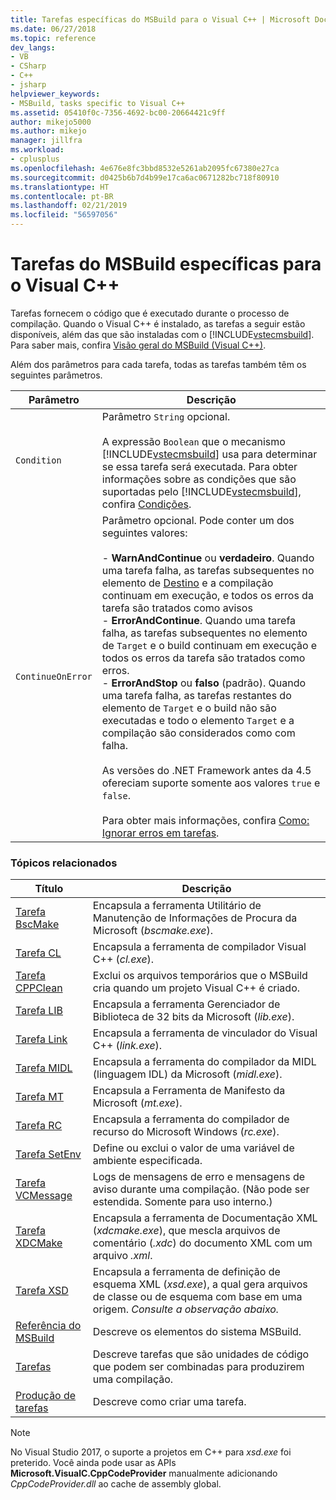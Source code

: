 ```yaml
---
title: Tarefas específicas do MSBuild para o Visual C++ | Microsoft Docs
ms.date: 06/27/2018
ms.topic: reference
dev_langs:
- VB
- CSharp
- C++
- jsharp
helpviewer_keywords:
- MSBuild, tasks specific to Visual C++
ms.assetid: 05410f0c-7356-4692-bc00-20664421c9ff
author: mikejo5000
ms.author: mikejo
manager: jillfra
ms.workload:
- cplusplus
ms.openlocfilehash: 4e676e8fc3bbd8532e5261ab2095fc67380e27ca
ms.sourcegitcommit: d0425b6b7d4b99e17ca6ac0671282bc718f80910
ms.translationtype: HT
ms.contentlocale: pt-BR
ms.lasthandoff: 02/21/2019
ms.locfileid: "56597056"
---
```

# <a name="msbuild-tasks-specific-to-visual-c"></a>Tarefas do MSBuild específicas para o Visual C++
Tarefas fornecem o código que é executado durante o processo de compilação. Quando o Visual C++ é instalado, as tarefas a seguir estão disponíveis, além das que são instaladas com o [!INCLUDE[vstecmsbuild](../extensibility/internals/includes/vstecmsbuild_md.md)]. Para saber mais, confira [Visão geral do MSBuild (Visual C++)](/cpp/build/msbuild-visual-cpp-overview).

 Além dos parâmetros para cada tarefa, todas as tarefas também têm os seguintes parâmetros.


| Parâmetro | Descrição |
|-------------------| - |
| `Condition` | Parâmetro `String` opcional.<br /><br /> A expressão `Boolean` que o mecanismo [!INCLUDE[vstecmsbuild](../extensibility/internals/includes/vstecmsbuild_md.md)] usa para determinar se essa tarefa será executada. Para obter informações sobre as condições que são suportadas pelo [!INCLUDE[vstecmsbuild](../extensibility/internals/includes/vstecmsbuild_md.md)], confira [Condições](../msbuild/msbuild-conditions.md). |
| `ContinueOnError` | Parâmetro opcional. Pode conter um dos seguintes valores:<br /><br /> -   **WarnAndContinue** ou **verdadeiro**. Quando uma tarefa falha, as tarefas subsequentes no elemento de [Destino](../msbuild/target-element-msbuild.md) e a compilação continuam em execução, e todos os erros da tarefa são tratados como avisos<br />-   **ErrorAndContinue**. Quando uma tarefa falha, as tarefas subsequentes no elemento de `Target` e o build continuam em execução e todos os erros da tarefa são tratados como erros.<br />-   **ErrorAndStop** ou **falso** (padrão). Quando uma tarefa falha, as tarefas restantes do elemento de `Target` e o build não são executadas e todo o elemento `Target` e a compilação são considerados como com falha.<br /><br /> As versões do .NET Framework antes da 4.5 ofereciam suporte somente aos valores `true` e `false`.<br /><br /> Para obter mais informações, confira [Como: Ignorar erros em tarefas](../msbuild/how-to-ignore-errors-in-tasks.md). |

### <a name="related-topics"></a>Tópicos relacionados

|Título|Descrição|
|-----------|-----------------|
|[Tarefa BscMake](../msbuild/bscmake-task.md)|Encapsula a ferramenta Utilitário de Manutenção de Informações de Procura da Microsoft (*bscmake.exe*).|
|[Tarefa CL](../msbuild/cl-task.md)|Encapsula a ferramenta de compilador Visual C++ (*cl.exe*).|
|[Tarefa CPPClean](../msbuild/cppclean-task.md)|Exclui os arquivos temporários que o MSBuild cria quando um projeto Visual C++ é criado.|
|[Tarefa LIB](../msbuild/lib-task.md)|Encapsula a ferramenta Gerenciador de Biblioteca de 32 bits da Microsoft (*lib.exe*).|
|[Tarefa Link](../msbuild/link-task.md)|Encapsula a ferramenta de vinculador do Visual C++ (*link.exe*).|
|[Tarefa MIDL](../msbuild/midl-task.md)|Encapsula a ferramenta do compilador da MIDL (linguagem IDL) da Microsoft (*midl.exe*).|
|[Tarefa MT](../msbuild/mt-task.md)|Encapsula a Ferramenta de Manifesto da Microsoft (*mt.exe*).|
|[Tarefa RC](../msbuild/rc-task.md)|Encapsula a ferramenta do compilador de recurso do Microsoft Windows (*rc.exe*).|
|[Tarefa SetEnv](../msbuild/setenv-task.md)|Define ou exclui o valor de uma variável de ambiente especificada.|
|[Tarefa VCMessage](../msbuild/vcmessage-task.md)|Logs de mensagens de erro e mensagens de aviso durante uma compilação. (Não pode ser estendida. Somente para uso interno.)|
|[Tarefa XDCMake](../msbuild/xdcmake-task.md)|Encapsula a ferramenta de Documentação XML (*xdcmake.exe*), que mescla arquivos de comentário (*.xdc*) do documento XML com um arquivo *.xml*.|
|[Tarefa XSD](../msbuild/xsd-task.md)|Encapsula a ferramenta de definição de esquema XML (*xsd.exe*), a qual gera arquivos de classe ou de esquema com base em uma origem. *Consulte a observação abaixo.*|
|[Referência do MSBuild](../msbuild/msbuild-reference.md)|Descreve os elementos do sistema MSBuild.|
|[Tarefas](../msbuild/msbuild-tasks.md)|Descreve tarefas que são unidades de código que podem ser combinadas para produzirem uma compilação.|
|[Produção de tarefas](../msbuild/task-writing.md)|Descreve como criar uma tarefa.|

> [!NOTE]
> No Visual Studio 2017, o suporte a projetos em C++ para *xsd.exe* foi preterido. Você ainda pode usar as APIs **Microsoft.VisualC.CppCodeProvider** manualmente adicionando *CppCodeProvider.dll* ao cache de assembly global.